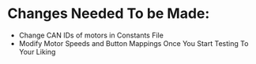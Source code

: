# Changes Needed To be Made: 
 - Change CAN IDs of motors in Constants File
 - Modify Motor Speeds and Button Mappings Once You Start Testing To Your Liking